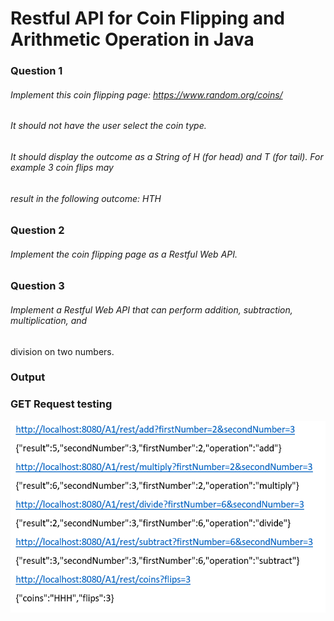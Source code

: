# Restful API for Coin Flipping and Arithmetic Operation in Java

### **Question 1**
###### Implement this coin flipping page: https://www.random.org/coins/
###### It should not have the user select the coin type.
###### It should display the outcome as a String of H (for head) and T (for tail). For example 3 coin flips may
###### result in the following outcome: HTH

### **Question 2**
###### Implement the coin flipping page as a Restful Web API.

### **Question 3**
###### Implement a Restful Web API that can perform addition, subtraction, multiplication, and
division on two numbers.

### **Output**
### GET Request testing

![Image of GET Request for Coins and Arithmetic Operation](https://github.com/nishantrathi/Restful-API-for-Coin-Flipping-and-Arithmetic-Operation-in-Java/blob/master/WebContent/images/getall.PNG)
